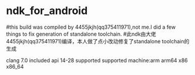 # ndk_for_android
#this build was compiled by 4455jkjh(qq375411971),not me.I did a few things to fix generation of standalone toolchain.
#此ndk由大佬4455jkjh(qq375411971)编译，本人做了点小改动修复了standalone toolchain的生成

clang 7.0 included
api 14-28 supported
supported machine:arm arm64 x86 x86_64
